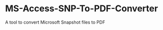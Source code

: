 MS-Access-SNP-To-PDF-Converter
==============================

A tool to convert Microsoft Snapshot files to PDF